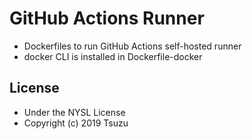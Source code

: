 # GitHub Actions Runner
- Dockerfiles to run GitHub Actions self-hosted runner
- docker CLI is installed in Dockerfile-docker

## License
- Under the NYSL License
- Copyright (c) 2019 Tsuzu
